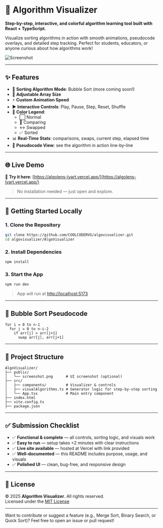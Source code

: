 # 🧠 Algorithm Visualizer

**Step-by-step, interactive, and colorful algorithm learning tool built with React + TypeScript.**

Visualize sorting algorithms in action with smooth animations, pseudocode overlays, and detailed step tracking. Perfect for students, educators, or anyone curious about how algorithms work!

![Screenshot](https://i.ibb.co/fzxZrh2q/image.png) <!-- Replace with actual screenshot -->

---

## ✨ Features

- 🔁 **Sorting Algorithm Mode**: Bubble Sort (more coming soon!)
- 📏 **Adjustable Array Size**
- ⚡ **Custom Animation Speed**
- ▶️ **Interactive Controls**: Play, Pause, Step, Reset, Shuffle
- 🎨 **Color Legend**:
  - ⬜ Normal
  - 🔄 Comparing
  - ↔️ Swapped
  - ✅ Sorted
- 📊 **Real-Time Stats**: comparisons, swaps, current step, elapsed time
- 🧠 **Pseudocode View**: see the algorithm in action line-by-line

---

## 🌐 Live Demo

🔗 **Try it here**: [https://algolens-lyart.vercel.app/](https://algolens-lyart.vercel.app/)

> No installation needed — just open and explore.

---

## 🚀 Getting Started Locally

### 1. Clone the Repository

```bash
git clone https://github.com/COOLCODERVG/algovisualizer.git
cd algovisualizer/AlgoVisualizer
```

### 2. Install Dependencies

```bash
npm install
```

### 3. Start the App

```bash
npm run dev
```

> App will run at [http://localhost:5173](http://localhost:5173)

---

## 📘 Bubble Sort Pseudocode

```text
for i = 0 to n-1
  for j = 0 to n-i-2
    if arr[j] > arr[j+1]
      swap arr[j], arr[j+1]
```

---

## 📂 Project Structure

```
AlgoVisualizer/
├── public/
│   └── screenshot.png      # UI screenshot (optional)
├── src/
│   ├── components/         # Visualizer & controls
│   ├── visualAlgorithms.ts # Generator logic for step-by-step sorting
│   └── App.tsx             # Main entry component
├── index.html
├── vite.config.ts
├── package.json
```

---

## ✅ Submission Checklist

- ✅ **Functional & complete** — all controls, sorting logic, and visuals work
- ✅ **Easy to run** — setup takes <2 minutes with clear instructions
- ✅ **Live site available** — hosted at Vercel with link provided
- ✅ **Well-documented** — this README includes purpose, usage, and visuals
- ✅ **Polished UI** — clean, bug-free, and responsive design

---

## 📄 License

© 2025 **Algorithm Visualizer**. All rights reserved.  
Licensed under the [MIT License](./LICENSE)

---

Want to contribute or suggest a feature (e.g., Merge Sort, Binary Search, or Quick Sort)? Feel free to open an issue or pull request!
